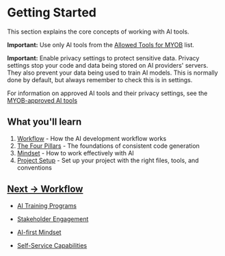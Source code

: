 # Getting Started

This section explains the core concepts of working with AI tools.

**Important:** Use only AI tools from the [Allowed Tools for MYOB](../appendix/MYOB-approved-tools.md) list. 

**Important:** Enable privacy settings to protect sensitive data. Privacy settings stop your code and data being stored on AI providers' servers. They also prevent your data being used to train AI models. This is normally done by default, but always remember to check this is in settings. 

For information on approved AI tools and their privacy settings, see the [MYOB-approved AI tools](../appendix/MYOB-approved-tools.md)

## What you'll learn
1. [Workflow](workflow.md) - How the AI development workflow works
2. [The Four Pillars](the-four-pillars.md) - The foundations of consistent code generation
3. [Mindset](ai-working-mindset.md) - How to work effectively with AI
4. [Project Setup](project-setup.md) - Set up your project with the right files, tools, and conventions

## [Next -> Workflow](workflow.md)

- [AI Training Programs](ai-training-programs.md)

- [Stakeholder Engagement](stakeholder-engagement.md)

- [AI-first Mindset](ai-first-mindset.md)

- [Self-Service Capabilities](self-service-capabilities.md)
